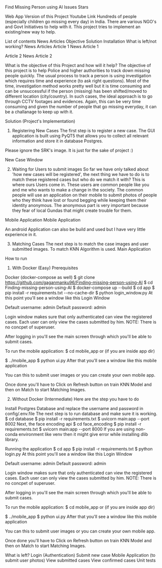 Find Missing Person using AI
Issues Stars

Web App Version of this Project
Youtube Link
Hundreds of people (especially children go missing every day) in India. There are various NGO's and Govt Initiatives to help with it. This project tries to implement an existing/new way to help.

List of contents
News Articles
Objective
Solution
Installation
What is left/not working?
News Articles
Article 1
News Article 1

Article 2
News Article 2

What is the objective of this Project and how will it help?
The objective of this project is to help Police and higher authorities to track down missing people quickly. The usual process to track a person is using investigation which requires time and experience (to ask right questions). Most of the time, investigation method works pretty well but it is time consuming and can be unsuccessful if the person (missing) has been shifted/moved to different location (city/country).
In such cases, the ideal approach is to go through CCTV footages and evidences. Again, this can be very time consuming and given the number of people that go missing everyday, it can be a challanage to keep up with it.

Solution (Project's Implementation)
1. Registering New Cases
The first step is to register a new case. The GUI application is built using PyQT5 that allows you to collect all relevant information and store it in database Postgres.

Please ignore the SRK's image. It is just for the sake of project :)

New Case Window

2. Waiting for Users to submit images
So far we have only talked about 'how new cases will be registered', the next thing we have to do is to match these registered cases but who do we match it with? This is where ours Users come in. These users are common people like you and me who wants to make a change in the society.
The common people will use an application on their mobile to submit photos of people who they think have lost or found begging while keeping them their identity anonymous. The anonymous part is very important because they fear of local Gundas that might create trouble for them.

Mobile Application Mobile Application

An android Application can also be build and used but I have very little experience in it.

3. Matching Cases
The next step is to match the case images and user submitted images. To match KNN Algorithm is used. Main Application

How to run
1. With Docker (Easy)
Prerequisites

Docker (docker-compose as well)
$ git clone https://github.com/gaganmanku96/Finding-missing-person-using-AI
$ cd Finding-missing-person-using-AI
$ docker-compose up --build
$ cd app
$ pip install -r requirements.txt --no-cache-dir
$ python login_window.py
At this point you'll see a window like this Login Window

Default username: admin Default password: admin

Login window makes sure that only authenticated can view the registered cases. Each user can only view the cases submitted by him. NOTE: There is no concpet of superuser.

After logging in you'll see the main screen through which you'll be able to submit cases.

To run the mobile application:
$ cd mobile_app
or (if you are inside app dir)

$ ../mobile_app
$ python ui.py
After that you'll see a window like this
mobile application

You can this to submit user images or you can create your own mobile app.

Once done you'll have to Click on Refresh button on train KNN Model and then on Match to start Matching Images.

2. Without Docker (Intermediate)
Here are the step you have to do

Install Postgres Database and replace the username and password in config/.env.file
The next step is to run database and make sure it is working.
$ cd database
$ pip install -r requirements.txt
$ uvicorn main:app --port 8002
Next, the face encoding api
$ cd face_encoding
$ pip install -r requirements.txt
$ uvicorn main:app --port 8000
If you are using non-conda environment like venv then it might give error while installing dlib library.

Running the application
$ cd app
$ pip install -r requirements.txt
$ python login.py
At this point you'll see a window like this Login Window

Default username: admin Default password: admin

Login window makes sure that only authenticated can view the registered cases. Each user can only view the cases submitted by him. NOTE: There is no concpet of superuser.

After logging in you'll see the main screen through which you'll be able to submit cases.

To run the mobile application:
$ cd mobile_app
or (if you are inside app dir)

$ ../mobile_app
$ python ui.py
After that you'll see a window like this
mobile application

You can this to submit user images or you can create your own mobile app.

Once done you'll have to Click on Refresh button on train KNN Model and then on Match to start Matching Images.

What is left?
 Login (Authentication)
 Submit new case
 Mobile Application (to submit user photos)
 View submitted cases
 View confirmed cases
 Unit tests
